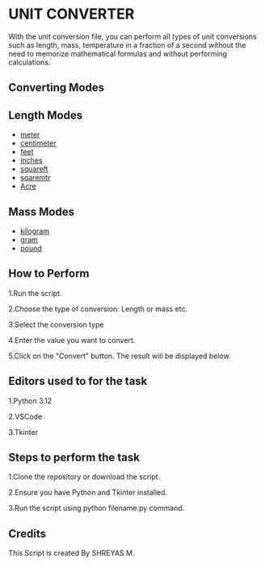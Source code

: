 # UNIT CONVERTER

With the unit conversion file, you can perform all types of unit conversions such as length, mass, temperature in a fraction of a second without the need to memorize mathematical formulas and without performing calculations.

## Converting Modes

## Length Modes

 - [meter](https://awesomeopensource.com/project/elangosundar/awesome-README-templates)
 - [centimeter](https://github.com/matiassingers/awesome-readme)
 - [feet](https://bulldogjob.com/news/449-how-to-write-a-good-readme-for-your-github-project)
 - [inches](https://awesomeopensource.com/project/elangosundar/awesome-README-templates)
 - [squareft](https://awesomeopensource.com/project/elangosundar/awesome-README-templates)
 - [sqaremtr](https://awesomeopensource.com/project/elangosundar/awesome-README-templates)
 - [Acre](https://awesomeopensource.com/project/elangosundar/awesome-README-templates)

## Mass Modes
 - [kilogram](https://awesomeopensource.com/project/elangosundar/awesome-README-templates)
 - [gram](https://github.com/matiassingers/awesome-readme)
 - [pound](https://bulldogjob.com/news/449-how-to-write-a-good-readme-for-your-github-project)
## How to Perform

1.Run the script.

2.Choose the type of conversion: Length or mass etc.

3.Select the conversion type

4.Enter the value you want to convert.

5.Click on the "Convert" button. The result will be displayed below.

## Editors used to for the task

1.Python 3.12

2.VSCode

3.Tkinter

## Steps to perform the task

1.Clone the repository or download the script.

2.Ensure you have Python and Tkinter installed.

3.Run the script using python filename.py command.

## Credits


This Script is created By SHREYAS M.




